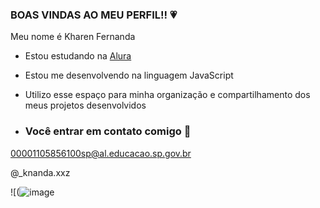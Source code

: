 ### BOAS VINDAS AO MEU PERFIL!! 💗

Meu nome é Kharen Fernanda 

- Estou estudando na [Alura](https://www.alura.com.br)
- Estou me desenvolvendo na linguagem JavaScript
- Utilizo esse espaço para minha organização e compartilhamento dos meus projetos desenvolvidos

- ### Você entrar em contato comigo 📧
00001105856100sp@al.educacao.sp.gov.br

@_knanda.xxz



![(![image](https://github.com/kharenzinh/Kharezinh1/assets/169212350/43407e7e-e7bd-43a7-8f4b-7265859d320c)

